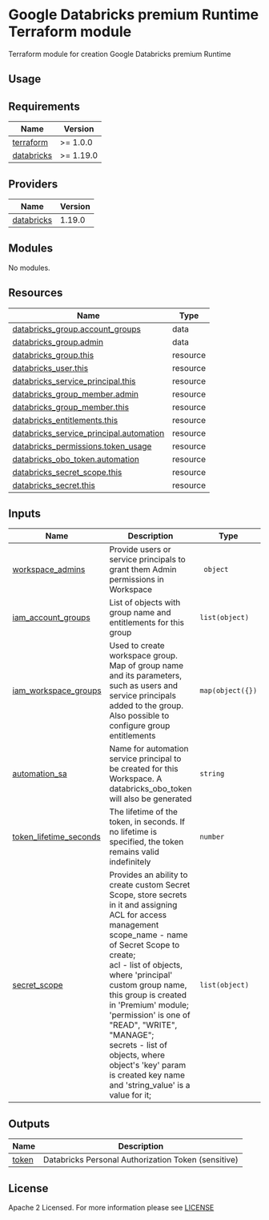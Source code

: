 # Google Databricks premium Runtime Terraform module
Terraform module for creation Google Databricks premium Runtime

## Usage

<!-- BEGIN_TF_DOCS -->
## Requirements
| Name                                                                         | Version   |
|------------------------------------------------------------------------------|-----------|
| <a name="requirement_terraform"></a> [terraform](#requirement\_terraform)    | >= 1.0.0  |
| <a name="requirement_databricks"></a> [databricks](#requirement\_databricks) | >= 1.19.0 |

## Providers
| Name                                                                   | Version |
|------------------------------------------------------------------------|---------|
| <a name="provider_databricks"></a> [databricks](#provider\_databricks) | 1.19.0  |

## Modules
No modules.

## Resources
| Name                                                                                                                                             | Type     |
|--------------------------------------------------------------------------------------------------------------------------------------------------|----------|
| [databricks_group.account_groups](https://registry.terraform.io/providers/databricks/databricks/latest/docs/data-sources/group)                  | data     |
| [databricks_group.admin](https://registry.terraform.io/providers/databricks/databricks/latest/docs/data-sources/group)                           | data     |
| [databricks_group.this](https://registry.terraform.io/providers/databricks/databricks/latest/docs/resources/group)                               | resource |
| [databricks_user.this](https://registry.terraform.io/providers/databricks/databricks/latest/docs/resources/user)                                 | resource |
| [databricks_service_principal.this](https://registry.terraform.io/providers/databricks/databricks/latest/docs/resources/service_principal)       | resource |
| [databricks_group_member.admin](https://registry.terraform.io/providers/databricks/databricks/latest/docs/resources/group_member)                | resource |
| [databricks_group_member.this](https://registry.terraform.io/providers/databricks/databricks/latest/docs/resources/group_member)                 | resource |
| [databricks_entitlements.this](https://registry.terraform.io/providers/databricks/databricks/latest/docs/resources/entitlements)                 | resource |
| [databricks_service_principal.automation](https://registry.terraform.io/providers/databricks/databricks/latest/docs/resources/service_principal) | resource |
| [databricks_permissions.token_usage](https://registry.terraform.io/providers/databricks/databricks/latest/docs/resources/permissions)            | resource |
| [databricks_obo_token.automation](https://registry.terraform.io/providers/databricks/databricks/latest/docs/resources/obo_token)                 | resource |
| [databricks_secret_scope.this](https://registry.terraform.io/providers/databricks/databricks/latest/docs/resources/secret_scope)                 | resource |
| [databricks_secret.this](https://registry.terraform.io/providers/databricks/databricks/latest/docs/resources/secret)                             | resource |


## Inputs
| Name                                                                                                     | Description                                                                                                                                                                                                                                                                                                                                                                                                                                | Type             | Default                                                        | Required |
|----------------------------------------------------------------------------------------------------------|--------------------------------------------------------------------------------------------------------------------------------------------------------------------------------------------------------------------------------------------------------------------------------------------------------------------------------------------------------------------------------------------------------------------------------------------|------------------|----------------------------------------------------------------|:--------:|
| <a name="input_workspace_admins"></a> [workspace\_admins](#input\_workspace\_admins)                     | Provide users or service principals to grant them Admin permissions in Workspace                                                                                                                                                                                                                                                                                                                                                           | ` object`        | {}                                                             |   yes    |
| <a name="input_iam_account_groups"></a> [iam\_account\_groups](#input\_iam\_account\_groups)             | List of objects with group name and entitlements for this group                                                                                                                                                                                                                                                                                                                                                                            | `list(object)`   | [{}]                                                           |   yes    |
| <a name="input_iam_workspace_groups"></a> [iam\_workspace\_groups](#input\_iam\_workspace\_groups)       | Used to create workspace group. Map of group name and its parameters, such as users and service principals added to the group. Also possible to configure group entitlements                                                                                                                                                                                                                                                               | `map(object({})` | {}                                                             |   yes    |
| <a name="input_automation_sa"></a> [automation\_sa](#input\_automation\_sa)                              | Name for automation service principal to be created for this Workspace. A databricks_obo_token will also be generated                                                                                                                                                                                                                                                                                                                      | `string`         | n/a                                                            |   yes    |
| <a name="input_token_lifetime_seconds"></a> [token\_lifetime\_seconds](#input\_token\_lifetime\_seconds) | The lifetime of the token, in seconds. If no lifetime is specified, the token remains valid indefinitely                                                                                                                                                                                                                                                                                                                                   | `number`         | 315569520                                                      |    no    |
| <a name="input_secret_scope"></a> [secret\_scope](#input\_secret\_scope)                                 | Provides an ability to create custom Secret Scope, store secrets in it and assigning ACL for access management scope_name - name of Secret Scope to create;<br>acl - list of objects, where 'principal' custom group name, this group is created in 'Premium' module; 'permission' is one of "READ", "WRITE", "MANAGE";<br>secrets - list of objects, where object's 'key' param is created key name and 'string_value' is a value for it; | `list(object)`   | <pre>[{<br>  scope_name = null<br>  secrets = null<br>}]</pre> |    no    |


## Outputs
| Name                                         | Description                                         |
|----------------------------------------------|-----------------------------------------------------|
| <a name="token"></a> [token](#output\_token) | Databricks Personal Authorization Token (sensitive) |

<!-- END_TF_DOCS -->

## License

Apache 2 Licensed. For more information please see [LICENSE](https://github.com/data-platform-hq/terraform-databricks-google-runtime-premium/blob/main/LICENSE)
